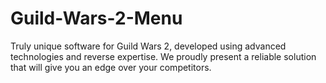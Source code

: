 # Guild-Wars-2-Menu
Truly unique software for Guild Wars 2, developed using advanced technologies and reverse expertise. We proudly present a reliable solution that will give you an edge over your competitors.
